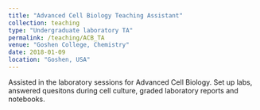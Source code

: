 ```yaml
---
title: "Advanced Cell Biology Teaching Assistant"
collection: teaching
type: "Undergraduate laboratory TA"
permalink: /teaching/ACB_TA
venue: "Goshen College, Chemistry"
date: 2018-01-09
location: "Goshen, USA"
---
```


Assisted in the laboratory sessions for Advanced Cell Biology. Set up labs, answered quesitons during cell culture, graded laboratory reports and notebooks.
